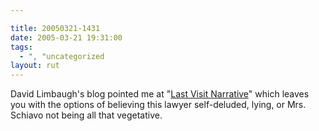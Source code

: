 ```yaml
---

title: 20050321-1431
date: 2005-03-21 19:31:00
tags:
  - ", "uncategorized
layout: rut
---
```


<p> David Limbaugh's blog pointed me at "<a href="http://cogforlife.org/schiavoweller.htm">Last Visit
Narrative</a>" which leaves you with the options of believing
this lawyer self-deluded, lying, or Mrs. Schiavo not being all
that vegetative.</p>

